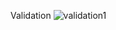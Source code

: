 Validation
![validation1](https://github.com/user-attachments/assets/663b153f-46fe-43ef-9850-6b8d894a1169)
